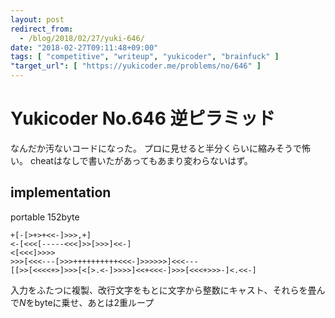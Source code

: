```yaml
---
layout: post
redirect_from:
  - /blog/2018/02/27/yuki-646/
date: "2018-02-27T09:11:48+09:00"
tags: [ "competitive", "writeup", "yukicoder", "brainfuck" ]
"target_url": [ "https://yukicoder.me/problems/no/646" ]
---
```


# Yukicoder No.646 逆ピラミッド

なんだか汚ないコードになった。
プロに見せると半分くらいに縮みそうで怖い。
cheatはなしで書いたがあってもあまり変わらないはず。

## implementation

portable $152$byte

``` brainfuck
+[-[>+>+<<-]>>>,+]
<-[<<<[-----<<<]>>[>>>]<<-]
<[<<<]>>>>
>>>[<<<---[>>>++++++++++<<<-]>>>>>>]<<<---
[[>>[<<<<+>]>>>[<[>.<-]>>>>]<<+<<<-]>>>[<<<+>>>-]<.<<-]
```

入力をふたつに複製、改行文字をもとに文字から整数にキャスト、それらを畳んで$N$をbyteに乗せ、あとは2重ループ
